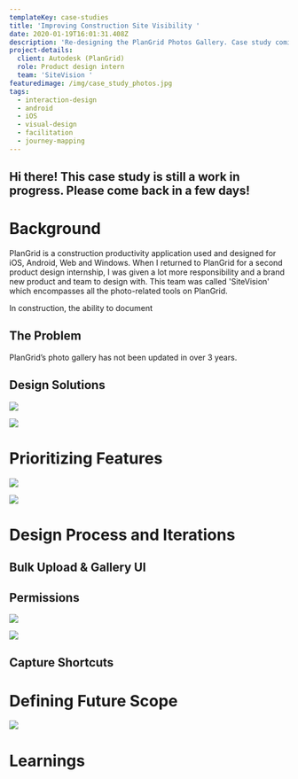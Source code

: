 ```yaml
---
templateKey: case-studies
title: 'Improving Construction Site Visibility '
date: 2020-01-19T16:01:31.408Z
description: 'Re-designing the PlanGrid Photos Gallery. Case study coming soon! '
project-details:
  client: Autodesk (PlanGrid)
  role: Product design intern
  team: 'SiteVision '
featuredimage: /img/case_study_photos.jpg
tags:
  - interaction-design
  - android
  - iOS
  - visual-design
  - facilitation
  - journey-mapping
---
```

## Hi there! This case study is still a work in progress. Please come back in a few days!

# Background

PlanGrid is a construction productivity application used and designed for iOS, Android, Web and Windows. When I returned to PlanGrid for a second product design internship, I was given a lot more responsibility and a brand new product and team to design with. This team was called 'SiteVision' which encompasses all the photo-related tools on PlanGrid.

In construction, the ability to document 

## The Problem

PlanGrid’s photo gallery has not been updated in over 3 years. 

<insert old photo gallery images here>

## Design Solutions

![](/img/bulk_upload_web.gif)

![](/img/bulk_upload_web.jpg)

# Prioritizing Features

![](/img/user_journey_mapping_session.jpg)

![](/img/diwya-co-op-shareout-1.png)

# Design Process and Iterations

## Bulk Upload & Gallery UI

## Permissions

![](/img/diwya-co-op-shareout-4-1.jpg)

![](/img/diwya-co-op-shareout-5-1.jpg)

## Capture Shortcuts

# 

# Defining Future Scope

![](/img/sketching_session.jpg)

# Learnings
